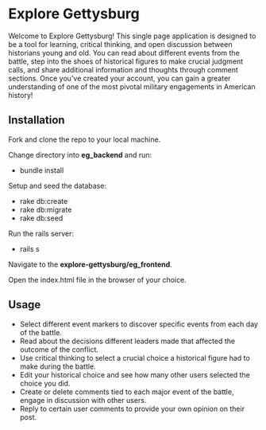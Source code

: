 # Explore Gettysburg

Welcome to Explore Gettysburg! This single page application is designed to be a tool for learning, critical thinking, and open discussion between historians young and old. You can read about different events from the battle, step into the shoes of historical figures to make crucial judgment calls, and share additional information and thoughts through comment sections. Once you've created your account, you can gain a greater understanding of one of the most pivotal military engagements in American history!

## Installation

Fork and clone the repo to your local machine.

Change directory into **eg_backend** and run:

 - bundle install

Setup and seed the database:

- rake db:create
- rake db:migrate
- rake db:seed

Run the rails server:

- rails s

Navigate to the **explore-gettysburg/eg_frontend**.

Open the index.html file in the browser of your choice.

## Usage

- Select different event markers to discover specific events from each day of the battle.
- Read about the decisions different leaders made that affected the outcome of the conflict.
- Use critical thinking to select a crucial choice a historical figure had to make during the battle.
- Edit your historical choice and see how many other users selected the choice you did.
- Create or delete comments tied to each major event of the battle, engage in discussion with other users.
- Reply to certain user comments to provide your own opinion on their post.
